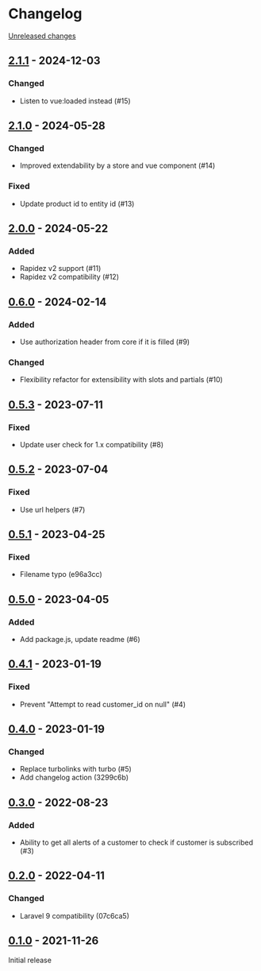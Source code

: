 # Changelog 

[Unreleased changes](https://github.com/rapidez/product-alert/compare/2.1.1...master)
## [2.1.1](https://github.com/rapidez/product-alert/releases/tag/2.1.1) - 2024-12-03

### Changed

- Listen to vue:loaded instead (#15)

## [2.1.0](https://github.com/rapidez/product-alert/releases/tag/2.1.0) - 2024-05-28

### Changed

- Improved extendability by a store and vue component (#14)

### Fixed

- Update product id to entity id (#13)

## [2.0.0](https://github.com/rapidez/product-alert/releases/tag/2.0.0) - 2024-05-22

### Added

- Rapidez v2 support (#11)
- Rapidez v2 compatibility (#12)

## [0.6.0](https://github.com/rapidez/product-alert/releases/tag/0.6.0) - 2024-02-14

### Added

- Use authorization header from core if it is filled (#9)

### Changed

- Flexibility refactor for extensibility with slots and partials (#10)

## [0.5.3](https://github.com/rapidez/product-alert/releases/tag/0.5.3) - 2023-07-11

### Fixed

- Update user check for 1.x compatibility (#8)

## [0.5.2](https://github.com/rapidez/product-alert/releases/tag/0.5.2) - 2023-07-04

### Fixed

- Use url helpers (#7)

## [0.5.1](https://github.com/rapidez/product-alert/releases/tag/0.5.1) - 2023-04-25

### Fixed

- Filename typo (e96a3cc)

## [0.5.0](https://github.com/rapidez/product-alert/releases/tag/0.5.0) - 2023-04-05

### Added

- Add package.js, update readme (#6)

## [0.4.1](https://github.com/rapidez/product-alert/releases/tag/0.4.1) - 2023-01-19

### Fixed

- Prevent "Attempt to read customer_id on null" (#4)

## [0.4.0](https://github.com/rapidez/product-alert/releases/tag/0.4.0) - 2023-01-19

### Changed

- Replace turbolinks with turbo (#5)
- Add changelog action (3299c6b)

## [0.3.0](https://github.com/rapidez/product-alert/releases/tag/0.3.0) - 2022-08-23

### Added

- Ability to get all alerts of a customer to check if customer is subscribed (#3)

## [0.2.0](https://github.com/rapidez/product-alert/releases/tag/0.2.0) - 2022-04-11

### Changed

- Laravel 9 compatibility (07c6ca5)

## [0.1.0](https://github.com/rapidez/product-alert/releases/tag/0.1.0) - 2021-11-26

Initial release

